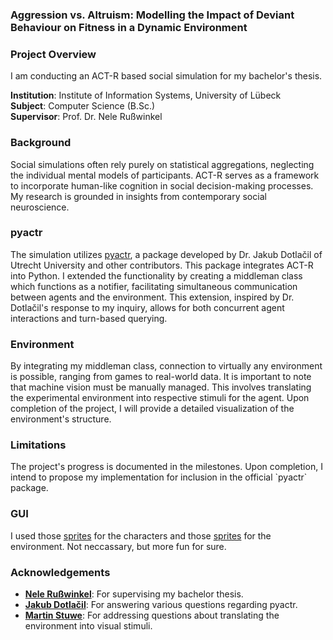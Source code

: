 <h3 align="left">Aggression vs. Altruism: Modelling the Impact of Deviant Behaviour on Fitness in a Dynamic Environment</h3>
<h3 align="left">Project Overview</h3>
<p align="left">
I am conducting an ACT-R based social simulation for my bachelor's thesis.
</p>
<p align="left">
<strong>Institution</strong>: Institute of Information Systems, University of Lübeck
<br>
<strong>Subject</strong>: Computer Science (B.Sc.) 
<br>
<strong>Supervisor</strong>: Prof. Dr. Nele Rußwinkel
</p>
<h3 align="left">Background</h3>
<p align="left">
Social simulations often rely purely on statistical aggregations, neglecting the individual mental models of participants. ACT-R serves as a framework to incorporate human-like cognition in social decision-making processes. My research is grounded in insights from contemporary social neuroscience.
</p>
<h3 align="left">pyactr</h3>
<p align="left">
The simulation utilizes <a href="https://github.com/jakdot/pyactr?tab=readme-ov-file">pyactr</a>, a package developed by Dr. Jakub Dotlačil of Utrecht University and other contributors. This package integrates ACT-R into Python. I extended the functionality by creating a middleman class which functions as a notifier, facilitating simultaneous communication between agents and the environment. This extension, inspired by Dr. Dotlačil's response to my inquiry, allows for both concurrent agent interactions and turn-based querying.
</p>
<h3 align="left">Environment</h3>
<p align="left">
By integrating my middleman class, connection to virtually any environment is possible, ranging from games to real-world data. It is important to note that machine vision must be manually managed. This involves translating the experimental environment into respective stimuli for the agent. Upon completion of the project, I will provide a detailed visualization of the environment's structure.
</p>
<h3 align="left">Limitations</h3>
<p align="left">
The project's progress is documented in the milestones. Upon completion, I intend to propose my implementation for inclusion in the official `pyactr` package.
</p>
<h3 align="left">GUI</h3>
<p align="left">
I used those <a href="https://github.com/PokeAPI">sprites</a> for the characters and those <a href="https://www.deviantart.com/magiscarf/art/Tileset-ver-3-Free-690477146">sprites</a> for the environment. Not neccassary, but more fun for sure.
</p>
<h3 align="left">Acknowledgements</h3>
<p align="left">
<ul>
<li><strong><a href="https://www.ifis.uni-luebeck.de/de/team/nele-russwinkel">Nele Rußwinkel</a></strong>: For supervising my bachelor thesis.</li>
<li><strong><a href="https://github.com/jakdot">Jakub Dotlačil</a></strong>: For answering various questions regarding pyactr.</li>
<li><strong><a href="https://github.com/MartinStuwe">Martin Stuwe</a></strong>: For addressing questions about translating the environment into visual stimuli.</li>
</ul>
</p>
